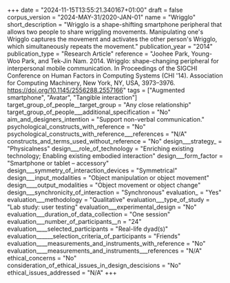 +++
date = "2024-11-15T13:55:21.340167+01:00"
draft = false
corpus_version = "2024-MAY-31/2020-JAN-01"
name = "Wrigglo"
short_description = "Wrigglo is a shape-shifting smartphone peripheral that allows two people to share wriggling movements. Manipulating one's Wrigglo captures the movement and activates the other person's Wrigglo, which simultaneously repeats the movement."
publication_year = "2014"
publication_type = "Research Article"
reference = "Joohee Park, Young-Woo Park, and Tek-Jin Nam. 2014. Wrigglo: shape-changing peripheral for interpersonal mobile communication. In Proceedings of the SIGCHI Conference on Human Factors in Computing Systems (CHI '14). Association for Computing Machinery, New York, NY, USA, 3973–3976. https://doi.org/10.1145/2556288.2557166"
tags = ["Augmented smartphone", "Avatar", "Tangible interaction"]
target_group_of_people__target_group = "Any close relationship"
target_group_of_people___additional_specification = "No"
aim_and_designers_intention = "Support non-verbal communication."
psychological_constructs_with_reference = "No"
psychological_constructs_with_reference___references = "N/A"
constructs_and_terms_used_without_reference = "No"
design___strategy_ = "Physicalness"
design___role_of_technology = "Enriching existing technology; Enabling existing embodied interaction"
design___form_factor = "Smartphone or tablet – accessory"
design___symmetry_of_interaction_devices = "Symmetrical"
design___input_modalities = "Object manipulation or object movement"
design____output_modalities = "Object movement or object change"
design___synchronicity_of_interaction = "Synchronous"
evaluation_ = "Yes"
evaluation___methodology = "Qualitative"
evaluation___type_of_study = "Lab study: user testing"
evaluation___experimental_design = "No"
evaluation___duration_of_data_collection = "One session"
evaluation___number_of_participants__n = "24"
evaluation____selected_participants = "Real-life dyad(s)"
evaluation______selection_criteria_of_participants = "Friends"
evaluation____measurements_and_instruments_with_reference = "No"
evaluation____measurements_and_instruments___references = "N/A"
ethical_concerns = "No"
consideration_of_ethical_issues_in_design_descisions = "No"
ethical_issues_addressed = "N/A"
+++
